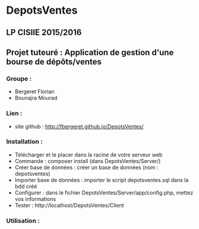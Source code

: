 # DepotsVentes #

## LP CISIIE 2015/2016 ##
## Projet tuteuré : Application de gestion d'une bourse de dépôts/ventes ##

### Groupe : ###
* Bergeret Florian
* Bounajra Mourad

### Lien : ###
* site github : http://fbergeret.github.io/DepotsVentes/

### Installation : ##
* Télécharger et le placer dans la racine de votre serveur web
* Commande : composer install (dans DepotsVentes/Server/)
* Créer base de données : créer un base de données (nom : depotsventes)
* Importer base de données : importer le script depotsventes.sql dans la bdd créé
* Configurer : dans le fichier DepotsVentes/Server/app/config.php, mettez vos informations
* Tester : http://localhost/DepotsVentes/Client

### Utilisation : ###

